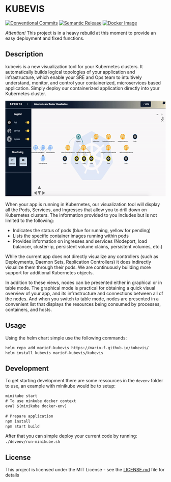 # KUBEVIS

[![Conventional Commits](https://img.shields.io/badge/Conventional%20Commits-1.0.0-yellow.svg)](https://conventionalcommits.org)
[![Semantic Release](https://img.shields.io/badge/%20%20%F0%9F%93%A6%F0%9F%9A%80-semantic--release-e10079.svg)](https://github.com/semantic-release/semantic-release)
[![Docker Image](https://github.com/Mario-F/kubevis/actions/workflows/docker.yml/badge.svg?branch=master)](https://github.com/Mario-F/kubevis/pkgs/container/kubevis)

*Attention!* This project is in a heavy rebuild at this moment to provide an easy deployment and fixed functions.

## Description

kubevis is a new visualization tool for your Kubernetes clusters. It automatically builds logical topologies of your application and infrastructure, which enable your SRE and Ops team to intuitively understand, monitor, and control your containerized, microservices based application. Simply deploy our containerized application directly into your Kubernetes cluster. 

<img src="docs/kubevis-preview.gif" width="600" height="300" />

When your app is running in Kubernetes, our visualization tool will display all the Pods, Services, and Ingresses that allow you to drill down on Kubernetes clusters. The information provided to you includes but is not limited to the following:

* Indicates the status of pods (blue for running, yellow for pending)
* Lists the specific container images running within pods
* Provides information on ingresses and services (Nodeport, load balancer, cluster-ip, persistent volume claims, persistent volumes, etc.)

While the current app does not directly visualize any controllers (such as Deployments, Daemon Sets, Replication Controllers) it does indirectly visualize them through their pods. We are continuously building more support for additional Kubernetes objects.

In addition to these views, nodes can be presented either in graphical or in table mode. The graphical mode is practical for obtaining a quick visual overview of your app, and its infrastructure and connections between all of the nodes. And when you switch to table mode, nodes are presented in a convenient list that displays the resources being consumed by processes, containers, and hosts.

## Usage

Using the helm chart simple use the following commands:

```shell
helm repo add mariof-kubevis https://mario-f.github.io/kubevis/
helm install kubevis mariof-kubevis/kubevis
```

## Development

To get starting development there are some ressources in the `devenv` folder to use, an example with minikube would be to setup:

```shell
minikube start
# To use minkube docker context
eval $(minikube docker-env)

# Prepare application
npm install
npm start build
```

After that you can simple deploy your current code by running: `./devenv/run-minikube.sh`

## License

This project is licensed under the MIT License - see the [LICENSE.md](https://github.com/Mario-F/kubevis/blob/master/LICENSE) file for details
